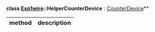 **class [Esp1wire](./Esp1wire.md)::HelperCounterDevice** : [CounterDevice](./CounterDevice.md)**

| method | description |
| --- | --- |
